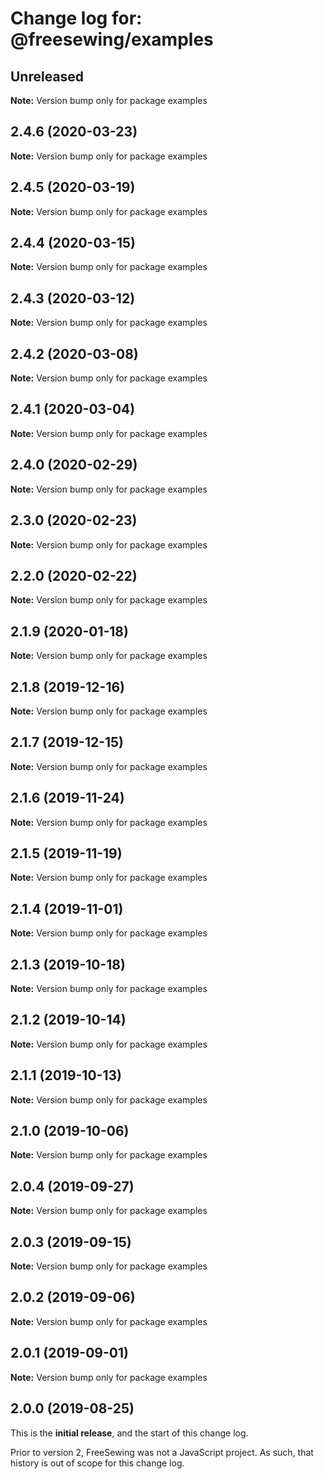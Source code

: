 # Change log for: @freesewing/examples


## Unreleased

**Note:** Version bump only for package examples


## 2.4.6 (2020-03-23)

**Note:** Version bump only for package examples


## 2.4.5 (2020-03-19)

**Note:** Version bump only for package examples


## 2.4.4 (2020-03-15)

**Note:** Version bump only for package examples


## 2.4.3 (2020-03-12)

**Note:** Version bump only for package examples


## 2.4.2 (2020-03-08)

**Note:** Version bump only for package examples


## 2.4.1 (2020-03-04)

**Note:** Version bump only for package examples


## 2.4.0 (2020-02-29)

**Note:** Version bump only for package examples


## 2.3.0 (2020-02-23)

**Note:** Version bump only for package examples


## 2.2.0 (2020-02-22)

**Note:** Version bump only for package examples


## 2.1.9 (2020-01-18)

**Note:** Version bump only for package examples


## 2.1.8 (2019-12-16)

**Note:** Version bump only for package examples


## 2.1.7 (2019-12-15)

**Note:** Version bump only for package examples


## 2.1.6 (2019-11-24)

**Note:** Version bump only for package examples


## 2.1.5 (2019-11-19)

**Note:** Version bump only for package examples


## 2.1.4 (2019-11-01)

**Note:** Version bump only for package examples


## 2.1.3 (2019-10-18)

**Note:** Version bump only for package examples


## 2.1.2 (2019-10-14)

**Note:** Version bump only for package examples


## 2.1.1 (2019-10-13)

**Note:** Version bump only for package examples


## 2.1.0 (2019-10-06)

**Note:** Version bump only for package examples


## 2.0.4 (2019-09-27)

**Note:** Version bump only for package examples


## 2.0.3 (2019-09-15)

**Note:** Version bump only for package examples


## 2.0.2 (2019-09-06)

**Note:** Version bump only for package examples


## 2.0.1 (2019-09-01)

**Note:** Version bump only for package examples




## 2.0.0 (2019-08-25)

This is the **initial release**, and the start of this change log.

Prior to version 2, FreeSewing was not a JavaScript project.
As such, that history is out of scope for this change log.
